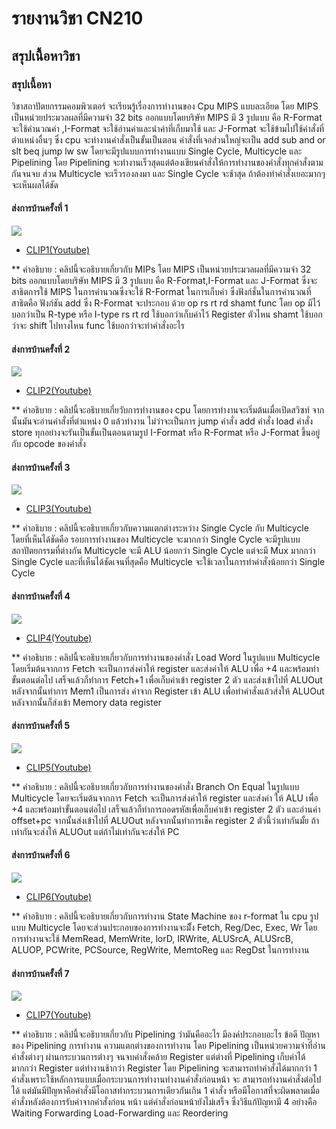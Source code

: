 # รายงานวิชา CN210

## สรุปเนื้อหาวิชา

### สรุปเนื้อหา
วิชาสถาปัตยกรรมคอมพิวเตอร์ จะเรียนรู้เรื่องการทำงานของ Cpu MIPS แบบละเอียด โดย MIPS เป็นหน่วยประมวลผลที่มีความจำ 32 bits ออกแบบโดยบริษัท MIPS มี 3 รูปแบบ 
คือ R-Format จะใช้คำนวณค่า ,I-Format จะใช้อ่านค่าและนำค่าที่เก็บมาใช้ และ J-Format จะใช้ข้ามไปใช้คำสั่งที่ตำแหน่งอื่นๆ ซึ่ง cpu จะทำงานคำสั่งเป็นขั้นเป็นตอน คำสั่งที่เจอส่วนใหญ่จะเป็น add sub and or slt beq jump lw sw โดยจะมีรูปแบบการทำงานแบบ Single Cycle, Multicycle และ Pipelining โดย Pipelining จะทำงานเร็วสุดแต่ต้องเขียนคำสั่งให้การทำงานของคำสั่งทุกคำสั่งตามกันจนจบ ส่วน Multicycle จะเร็วรองลงมา และ Single Cycle จะช้าสุด ถ้าต้องทำคำสั่งเยอะมากๆ จะเห็นผลได้ชัด

#### ส่งการบ้านครั้งที่ 1
  ![](Clip1.png)

  * [CLIP1(Youtube)](https://www.youtube.com/watch?v=9prW90Cxy1k)
    
  ** คำอธิบาย : คลิปนี้จะอธิบายเกี่ยวกับ MIPs โดย MIPS เป็นหน่วยประมวลผลที่มีความจำ 32 bits ออกแบบโดยบริษัท MIPS มี 3 รูปแบบ คือ R-Format,I-Format และ
               J-Format ซึ่งจะสาธิตการใช้ MIPS ในการคำนวณซึ่งจะใช้ R-Format ในการเก็บค่า ซึ่งฟังก์ชั่นในการคำนวณที่สาธิตคือ ฟังก์ชัน add ซึ่ง R-Format จะประกอบ
               ด้วย op rs rt rd shamt func โดย op มีไว้บอกว่าเป็น R-type หรือ I-type rs rt rd ใช้บอกว่าเก็บค่าไว้ Register ตัวไหน shamt ใช้บอกว่าจะ 
               shift ไปทางไหน func ใช้บอกว่าจะทำคำสั่งอะไร
               
#### ส่งการบ้านครั้งที่ 2

  ![](Clip2.png)
  
  * [CLIP2(Youtube)](https://youtu.be/QzaD13TMT6o)
  
  ** คำอธิบาย : คลิปนี้จะอธิบายเกี่ยวับการทำงานของ cpu โดยการทำงานจะเริ่มต้นเมื่อเปิดสวิซท์ จากนั้นมันจะอ่านคำสั่งที่ตำแหน่ง 0 แล้วทำงาน ไม่ว่าจะเป็นการ jump คำสั่ง 
               add คำสั่ง load คำสั่ง store ทุกอย่างจะรันเป็นขั้นเป็นตอนตามรูป I-Format หรือ R-Format หรือ J-Format ขึ้นอยู่กับ opcode ของคำสั่ง
  
#### ส่งการบ้านครั้งที่ 3

  ![](Clip3.png)
  
  * [CLIP3(Youtube)](https://youtu.be/hyol9zuLm_Q)
  
  ** คำอธิบาย : คลิปนี้จะอธิบายเกี่ยวกับความแตกต่างระหว่าง Single Cycle กับ Multicycle โดยที่เห็นได้ชัดคือ รอบการทำงานของ Multicycle จะมากกว่า Single 
               Cycle จะมีรูปแบบสถาปัตยกรรมที่ต่างกัน Multicycle จะมี ALU น้อยกว่า Single Cycle แต่จะมี Mux มากกว่า Single Cycle และที่เห็นได้ชัดเจนที่สุดคือ 
               Multicycle จะใช้เวลาในการทำคำสั่งน้อยกว่า Single Cycle
  
#### ส่งการบ้านครั้งที่ 4

  ![](Clip4.png)
  
  * [CLIP4(Youtube)](https://youtu.be/hsoW6MwFPeI)
  
  ** คำอธิบาย : คลิปนี้จะอธิบายเกี่ยวกับการทำงานของคำสั่ง Load Word ในรูปแบบ Multicycle โดยเริ่มต้นจากการ Fetch จะเป็นการส่งค่าให้ register และส่งค่าให้ ALU 
               เพื่อ +4 และพร้อมทำขั้นตอนต่อไป เสร็จแล้วก็ทำการ Fetch+1 เพื่อเก็บค่าเข้า register 2 ตัว และส่งเข้าไปที่ ALUOut หลังจากนั้นทำการ Mem1 เป็นการส่ง
               ค่าจาก Register เข้า ALU เพื่อทำคำสั่งแล้วส่งให้ ALUOut หลังจากนั้นก็ส่งเข้า Memory data register
  
#### ส่งการบ้านครั้งที่ 5
  
  ![](Clip5.png)
  
  * [CLIP5(Youtube)](https://youtu.be/LtYXk1vCkGU)
  
  ** คำอธิบาย : คลิปนี้จะอธิบายเกี่ยวกับการทำงานของคำสั่ง Branch On Equal ในรูปแบบ Multicycle โดยจะเริ่มต้นจากการ Fetch จะเป็นการส่งค่าให้ register และส่งค่า
               ให้ ALU เพื่อ +4 และพร้อมทำขั้นตอนต่อไป เสร็จแล้วก็ทำการถอดรหัสเพื่อเก็บค่าเข้า register 2 ตัว และอ่านค่า offset+pc จากนั้นส่งเข้าไปที่ ALUOut 
               หลังจากนั้นทำการเช็ค register 2 ตัวนี้ว่าเท่ากันมั้ย ถ้าเท่ากันจะส่งให้ ALUOut แต่ถ้าไม่เท่ากันจะส่งให้ PC
  
#### ส่งการบ้านครั้งที่ 6

  ![](Clip6.png)
  
  * [CLIP6(Youtube)](https://youtu.be/pyeTy94TIKw)
  
  ** คำอธิบาย : คลิปนี้จะอธิบายเกี่ยวกับการทำงาน State Machine ของ r-format ใน cpu รูปแบบ Multicycle โดยจะส่วนประกอบของการทำงานจะมีั้ง Fetch, 
               Reg/Dec, Exec, Wr โดยการทำงานจะใช้ MemRead, MemWrite, lorD, IRWrite, ALUSrcA, ALUSrcB, ALUOP, PCWrite, PCSource, RegWrite, 
               MemtoReg และ RegDst ในการทำงาน
  
  #### ส่งการบ้านครั้งที่ 7
 
  ![](Clip7.jpg)
  
   * [CLIP7(Youtube)](https://youtu.be/YiI7OqvRDE0)
  
  ** คำอธิบาย : คลิปนี้จะอธิบายเกี่ยวกับ Pipelining ว่ามันคืออะไร มีองค์ประกอบอะไร ข้อดี ปัญหาของ Pipelining การทำงาน ความแตกต่างของการทำงาน
               โดย Pipelining เป็นหน่วยความจำที่อ่านคำสั่งต่างๆ ผ่านกระบวนการต่างๆ จนจบคำสั่งคล้าย Register แต่ต่างที่ Pipelining เก็บค่าได้มากกว่า Register 
               แต่ทำงานช้ากว่า Register โดย Pipelining จะสามารถทำคำสั่งได้มากกว่า 1 คำสั่งเพราะใช้หลักการแบบเมื่อกระบวนการทำงานทำงานคำสั่งก่อนหน้า จะ
               สามารถทำงานคำสั่งต่อไปได้ แต่มันมีปัญหาคือคำสั่งมีโอกาสทำกระบวนการเดียวกันเกิน 1 คำสั่ง หรือมีโอกาสที่จะผิดพลาดเมื่อคำสั่งหลังต้องการรับค่าจากคำสั่งก่อน
               หน้า แต่คำสั่งก่อนหน้ายังไม่เสร็จ ซึ่งวิธีแก้ปัญหามี 4 อย่างคือ Waiting Forwarding Load-Forwarding และ Reordering
